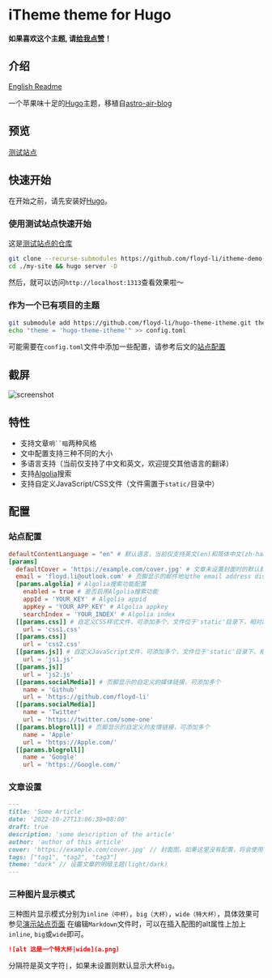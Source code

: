 # iTheme theme for Hugo

**如果喜欢这个主题, 请[给我点赞](https://github.com/floyd-li/hugo-theme-itheme)！**

## 介绍

[English Readme](https://github.com/floyd-li/hugo-theme-itheme/blob/master/README.md)

一个苹果味十足的[Hugo](https://gohugo.io/)主题，移植自[astro-air-blog](https://github.com/austin2035/astro-air-blog)

## 预览

[测试站点](https://hugo-theme-itheme.netlify.app)

## 快速开始

在开始之前，请先安装好[Hugo](https://gohugo.io/)。

### 使用测试站点快速开始

这是[测试站点的仓库](https://github.com/floyd-li/itheme-demo-site)

```bash
git clone --recurse-submodules https://github.com/floyd-li/itheme-demo-site.git my-site
cd ./my-site && hugo server -D
```

然后，就可以访问`http://localhost:1313`查看效果啦～

### 作为一个已有项目的主题

```bash
git submodule add https://github.com/floyd-li/hugo-theme-itheme.git themes/hugo-theme-itheme
echo "theme = 'hugo-theme-itheme'" >> config.toml
```

可能需要在`config.toml`文件中添加一些配置，请参考后文的[站点配置](#site-configuration)

## 截屏

![screenshot](https://raw.githubusercontent.com/floyd-li/hugo-theme-itheme/master/images/screenshot.png)

## 特性

- 支持文章`明``暗`两种风格
- 文中配置支持三种不同的大小
- 多语言支持（当前仅支持了中文和英文，欢迎提交其他语言的翻译）
- 支持[Algolia](https://www.algolia.com/)搜索
- 支持自定义JavaScript/CSS文件（文件需置于`static/`目录中）

## 配置

### 站点配置

```toml
defaultContentLanguage = "en" # 默认语言，当前仅支持英文(en)和简体中文(zh-hans)，可以查看'i18n'文件夹
[params]
  defaultCover = 'https://example.com/cover.jpg' # 文章未设置封面时的默认封面图
  email = 'floyd.li@outlook.com' # 页脚显示的邮件地址the email address display in the footer
  [params.algolia] # Algolia搜索功能配置
    enabled = true # 是否启用Algolia搜索功能
    appId = 'YOUR_KEY' # Algolia appid
    appKey = 'YOUR_APP_KEY' # Algolia appkey
    searchIndex = 'YOUR_INDEX' # Algolia index
  [[params.css]] # 自定义CSS样式文件，可添加多个，文件位于'static'目录下，相对路径
    url = 'css1.css'
  [[params.css]]
    url = 'css2.css'
  [[params.js]] # 自定义JavaScript文件，可添加多个，文件位于'static'目录下，相对路径
    url = 'js1.js'
  [[params.js]]
    url = 'js2.js'
  [[params.socialMedia]] # 页脚显示的自定义的媒体链接，可添加多个
    name = 'Github'
    url = 'https://github.com/floyd-li'
  [[params.socialMedia]]
    name = 'Twitter'
    url = 'https://twitter.com/some-one'
  [[params.blogroll]] # 页脚显示的自定义的友情链接，可添加多个
    name = 'Apple'
    url = 'https://Apple.com/'
  [[params.blogroll]]
    name = 'Google'
    url = 'https://Google.com/'
```

### 文章设置

```markdown
---
title: 'Some Article'
date: '2022-10-27T13:06:38+08:00'
draft: true
description: 'some description of the article'
author: 'author of this article'
cover: 'https://example.com/cover.jpg' // 封面图，如果这里没有配置，将会使用站点配置中的defaultCover
tags: ["tag1", "tag2", "tag3"]
theme: "dark" // 设置文章的明暗主题(light/dark)
---
```

### 三种图片显示模式

三种图片显示模式分别为`inline（中杯）`，`big（大杯）`，`wide（特大杯）`，具体效果可参见[演示站点页面](https://hugo-theme-itheme.netlify.app/posts/mark-down-syntax/#Image)
在编辑`Markdown`文件时，可以在插入配图的alt属性上加上`inline`, `big`或`wide`即可。

```markdown
![alt 这是一个特大杯|wide](a.png)
```

分隔符是英文字符`|`，如果未设置则默认显示大杯`big`。

